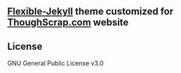 ## [Flexible-Jekyll](https://github.com/artemsheludko/flexible-jekyll.git) theme customized for [ThoughScrap.com](https://www.thoughtscrap.com) website

## License

GNU General Public License v3.0
